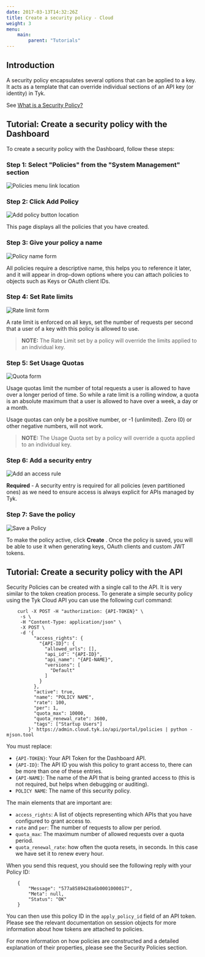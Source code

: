 ```yaml
---
date: 2017-03-13T14:32:26Z
title: Create a security policy - Cloud
weight: 3
menu:
    main: 
        parent: "Tutorials"
---
```


## <a name="introduction"></a> Introduction

A security policy encapsulates several options that can be applied to a key. It acts as a template that can override individual sections of an API key (or identity) in Tyk.

See [What is a Security Policy?][8]


## <a name="with-dashboard"></a>Tutorial: Create a security policy with the Dashboard

To create a security policy with the Dashboard, follow these steps:

### Step 1: Select "Policies" from the "System Management" section

![Policies menu link location][1]

### Step 2: Click Add Policy

![Add policy button location][2]

This page displays all the policies that you have created.

### Step 3: Give your policy a name

![Policy name form][3]

All policies require a descriptive name, this helps you to reference it later, and it will appear in drop-down options where you can attach policies to objects such as Keys or OAuth client IDs.

### Step 4: Set Rate limits

![Rate limit form][4]

A rate limit is enforced on all keys, set the number of requests per second that a user of a key with this policy is allowed to use.

> **NOTE:** The Rate Limit set by a policy will override the limits applied to an individual key.

### Step 5: Set Usage Quotas

![Quota form][5]

Usage quotas limit the number of total requests a user is allowed to have over a longer period of time. So while a rate limit is a rolling window, a quota is an absolute maximum that a user is allowed to have over a week, a day or a month.

Usage quotas can only be a positive number, or -1 (unlimited). Zero (0) or other negative numbers, will not work.

> **NOTE:** The Usage Quota set by a policy will override a quota applied to an individual key.

### Step 6: Add a security entry

![Add an access rule][6]

**Required** - A security entry is required for all policies (even partitioned ones) as we need to ensure access is always explicit for APIs managed by Tyk.

### Step 7: Save the policy

![Save a Policy][7]

To make the policy active, click **Create** . Once the policy is saved, you will be able to use it when generating keys, OAuth clients and custom JWT tokens.

## <a name="with-api"></a>Tutorial: Create a security policy with the API

Security Policies can be created with a single call to the API. It is very similar to the token creation process. To generate a simple security policy using the Tyk Cloud API you can use the following curl command:
```{.copyWrapper}
    curl -X POST -H "authorization: {API-TOKEN}" \
     -s \
     -H "Content-Type: application/json" \
     -X POST \
     -d '{
          "access_rights": {
            "{API-ID}": {
              "allowed_urls": [],
              "api_id": "{API-ID}",
              "api_name": "{API-NAME}",
              "versions": [
                "Default"
              ]
            }
          },
          "active": true,
          "name": "POLICY NAME",
          "rate": 100,
          "per": 1,
          "quota_max": 10000,
          "quota_renewal_rate": 3600,
          "tags": ["Startup Users"]
        }' https://admin.cloud.tyk.io/api/portal/policies | python -mjson.tool
```

You must replace:

*   `{API-TOKEN}`: Your API Token for the Dashboard API.
*   `{API-ID}`: The API ID you wish this policy to grant access to, there can be more than one of these entries.
*   `{API-NAME}`: The name of the API that is being granted access to (this is not required, but helps when debugging or auditing).
*   `POLICY NAME`: The name of this security policy.

The main elements that are important are:

*   `access_rights`: A list of objects representing which APIs that you have configured to grant access to.
*   `rate` and `per`: The number of requests to allow per period.
*   `quota_max`: The maximum number of allowed requests over a quota period.
*   `quota_renewal_rate`: how often the quota resets, in seconds. In this case we have set it to renew every hour.

When you send this request, you should see the following reply with your Policy ID:
```
    {
        "Message": "577a8589428a6b0001000017",
        "Meta": null,
        "Status": "OK"
    }
```

You can then use this policy ID in the `apply_policy_id` field of an API token. Please see the relevant documentation on session objects for more information about how tokens are attached to policies.

For more information on how policies are constructed and a detailed explanation of their properties, please see the Security Policies section.

 [1]: /docs/img/dashboard/system-management/nav_policies.png
 [2]: /docs/img/dashboard/system-management/AddPolicyButton.png
 [3]: /docs/img/dashboard/system-management/policyNameField.png
 [4]: /docs/img/dashboard/system-management/rateLimit.png
 [5]: /docs/img/dashboard/system-management/usageQuotas.png
 [6]: /docs/img/dashboard/system-management/securityEntry.png
 [7]: /docs/img/dashboard/system-management/savePolicy.png
 [8]: /docs/concepts/what-is-a-security-policy/